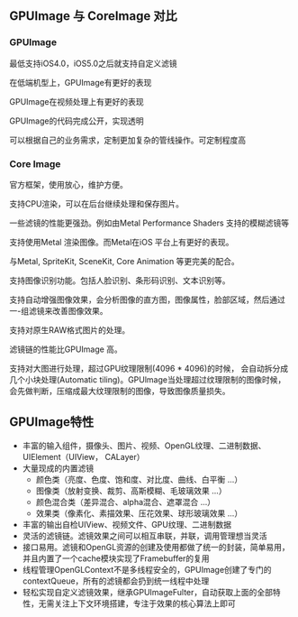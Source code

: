 ## GPUImage 与 CoreImage 对比

### GPUImage

最低支持iOS4.0，iOS5.0之后就支持自定义滤镜

在低端机型上，GPUImage有更好的表现

GPUImage在视频处理上有更好的表现

GPUImage的代码完成公开，实现透明

可以根据自己的业务需求，定制更加复杂的管线操作。可定制程度高

### Core Image

官方框架，使用放心，维护方便。

支持CPU渲染，可以在后台继续处理和保存图片。

一些滤镜的性能更强劲。例如由Metal Performance Shaders 支持的模糊滤镜等

支持使用Metal 渲染图像。而Metal在iOS 平台上有更好的表现。

与Metal, SpriteKit, SceneKit, Core Animation 等更完美的配合。

支持图像识别功能。包括人脸识别、条形码识别、文本识别等。

支持自动增强图像效果，会分析图像的直方图，图像属性，脸部区域，然后通过一-组滤镜来改善图像效果。

支持对原生RAW格式图片的处理。

滤镜链的性能比GPUImage 高。

支持对大图进行处理，超过GPU纹理限制(4096 * 4096)的时候， 会自动拆分成几个小块处理(Automatic tiling)。GPUlmage当处理超过纹理限制的图像时候，会先做判断，压缩成最大纹理限制的图像，导致图像质量损失。

## GPUImage特性

- 丰富的输入组件，摄像头、图片、视频、OpenGL纹理、二进制数据、UIElement（UIView， CALayer）
- 大量现成的内置滤镜
  - 颜色类（亮度、色度、饱和度、对比度、曲线、白平衡 ...）
  - 图像类（放射变换、裁剪、高斯模糊、毛玻璃效果 ...）
  - 颜色混合类（差异混合、alpha混合、遮罩混合 ...）
  - 效果类（像素化、素描效果、压花效果、球形玻璃效果 ...）
- 丰富的输出自检UIView、视频文件、GPU纹理、二进制数据
- 灵活的滤镜链。滤镜效果之间可以相互串联，并联，调用管理想当灵活
- 接口易用。滤镜和OpenGL资源的创建及使用都做了统一的封装，简单易用，并且内置了一个cache模块实现了Framebuffer的复用
- 线程管理OpenGLContext不是多线程安全的，GPUImage创建了专门的contextQueue，所有的滤镜都会扔到统一线程中处理
- 轻松实现自定义滤镜效果，继承GPUImageFulter，自动获取上面的全部特性，无需关注上下文环境搭建，专注于效果的核心算法上即可